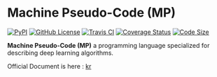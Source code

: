 # Machine Pseudo-Code (MP)
[![PyPI](https://img.shields.io/pypi/v/mp.svg)](
https://pypi.org/project/mp/)
[![GitHub License](https://img.shields.io/github/license/kerryeon/mp.svg)](
https://github.com/kerryeon/mp)
[![Travis CI](https://travis-ci.com/kerryeon/mp.svg?branch=master)](
https://travis-ci.com/kerryeon/mp)
[![Coverage Status](https://coveralls.io/repos/github/kerryeon/mp/badge.svg?branch=master)](
https://coveralls.io/github/kerryeon/mp?branch=master)
[![Code Size](https://img.shields.io/github/languages/code-size/kerryeon/mp.svg)](
https://pypi.org/project/mp/)

**Machine Pseudo-Code (MP)** a programming language
specialized for describing deep learning algorithms.

Official Document is here :
[kr](https://github.com/kerryeon/mp/blob/master/docs/ko_kr.md)
